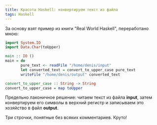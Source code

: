 ```yaml
---
title: Красота Haskell: конвертируем текст из файла
tags: Haskell
---
```


За основу взят пример из книги "Real World Haskell", переработано мною:
```haskell
import System.IO
import Data.Char(toUpper)

main :: IO ()
main = do
       pure_text <- readFile "/home/denis/input"
       let converted_text = convert_to_upper_case pure_text
       writeFile "/home/denis/output" converted_text

convert_to_upper_case :: String -> String
convert_to_upper_case = map toUpper
```

Предельно лаконичное решение: читаем текст из файла **input**, затем конвертируем его символы в верхний регистр и записываем это хозяйство в файл **output**.

Три строчки, понятные без всяких комментариев. Круто!
